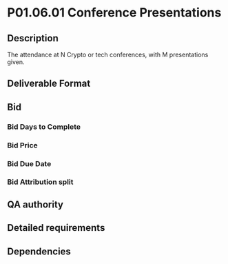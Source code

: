 # P01.06.01 Conference Presentations

## Description

The attendance at N Crypto or tech conferences, with M presentations given.

## Deliverable Format

## Bid 

### Bid Days to Complete

### Bid Price

### Bid Due Date

### Bid Attribution split

## QA authority

## Detailed requirements

## Dependencies
